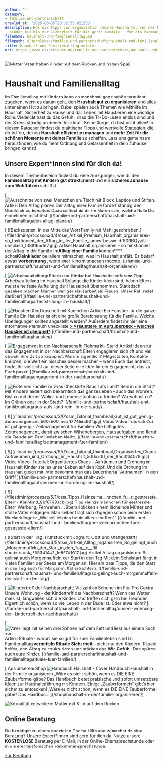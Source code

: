 ```yaml
---
author: ''
category:
- familie-und-partnerschaft
crawled_at: '2025-03-05T20:32:55.651538'
description: Hol dir Tipps zur Organisation deines Haushalts, von der Mitarbeit der
  Kinder bis hin zur Sicherheit für die ganze Familie – für ein harmonisches Zusammenleben.
filename: haushalt-und-familienalltag.md
filepath: elternleben/familie-und-partnerschaft/haushalt-und-familienalltag.md
title: Haushalt und Familienalltag meistern
url: https://www.elternleben.de/familie-und-partnerschaft/haushalt-und-familienalltag/
---
```


![Mutter Vater haben Kinder auf dem Rücken und haben
Spaß.](/fileadmin/Startseite/1_Elternwissen/3_Kleinkind/Tipps_So_macht_Familie_Spass_iStock-1134312186_Klein.jpg)

#  Haushalt und Familienalltag

Im Familienalltag mit Kindern kann es manchmal ganz schön turbulent zugehen,
wenn es darum geht, den **Haushalt gut zu organisieren** und alles unter einen
Hut zu bringen. Dabei spielen auch Themen wie Mithilfe im Haushalt, Sicherheit
zu Hause und das Leben mit Haustieren eine wichtige Rolle. Vielleicht hast du
das Gefühl, dass die To-Do-Listen endlos sind und der Stress ständig an deiner
Tür klopft. Keine Sorge, du bist nicht allein! In diesem Ratgeber findest du
praktische Tipps und wertvolle Strategien, die dir helfen, deinen **Haushalt
effizient zu managen** und **mehr Zeit für die schönen Momente mit deiner
Familie** zu schaffen. Lass uns gemeinsam herausfinden, wie du mehr Ordnung
und Gelassenheit in dein Zuhause bringen kannst!

##  Unsere Expert*innen sind für dich da!

In diesem Themenbereich findest du viele Anregungen, wie du den
**Familienalltag mit Kindern gut strukturierst** und ein **sicheres Zuhause
zum Wohlfühlen** schaffst.

[ ![Ausschnitte von zwei Menschen am Tisch mit Block, Laptiop und
Stiften.](/fileadmin/_processed_/6/b/csm_Artikel_Den_Alltag_planen_startup-593344_1920_KLEIN_a76aa25e85.jpg)
Artikel Den Alltag planen Der Alltag einer Familie fordert ständig den
Überblick zu behalten. Dazu solltest du dir im Klaren sein, welche Rolle Du
einnehmen möchtest! ](/familie-und-partnerschaft/haushalt-und-
familienalltag/den-alltag-planen/)

[ ![Backzutaten. In der Mitte das Wort Family mit Mehl
geschrieben.](/fileadmin/_processed_/d/4/csm_Artikel_Premium_Haushalt_organisieren-
so_funktioniert_der_Alltag_in_der_Familie_james-besser-df80NBQyziU-
unsplash_1380165de2.jpg) Artikel Haushalt organisieren – so funktioniert der
Alltag in der Familie Im**Alltag einer Familie** können****
schon**Kleinkinder** bei allem mitmachen, was im Haushalt anfällt. Es bedarf
etwas **Vorbereitung** , wenn euer Kind mitmachen möchte. ](/familie-und-
partnerschaft/haushalt-und-familienalltag/haushalt-organisieren/)

[ ![Arbeitsaufteilung: Eltern und Kinder bei
Haushaltskonferenz](/fileadmin/_processed_/7/2/csm_Tipps_fuer_Arbeitsaufteilung_Haushaltskonferenz_a91bf18279.jpg)
Tipp Arbeitsaufteilung im Haushalt Solange die Kinder klein sind, haben Eltern
meist eine feste Aufteilung der Hausarbeit übernommen. Statistisch gesehen
machen Männer weniger Hausarbeit als Frauen. Unser Rat: redet darüber!
](/familie-und-partnerschaft/haushalt-und-familienalltag/arbeitsteilung-im-
haushalt/)

[ ![Haustier: Kind kuschelt mit Kaninchen
](/fileadmin/_processed_/2/0/csm_Artikel_Ein_Haustier_fu__r_die_ganze_Familie_0b3ba52c0b.jpg)
Artikel Ein Haustier für die ganze Familie Ein Haustier ist oft eine große
Bereicherung für die Familie. Welche Überlegungen sollten angestellt werden?
Außerdem findet ihr hier eine informative Premium Checkliste [**> >Haustiere
im Kurzüberblick - welches Haustier ist
geeignet?**](https://www.elternleben.de/?id=1609) ](/familie-und-
partnerschaft/haushalt-und-familienalltag/haustier/)

[ ![Engagement in der Nachbarschaft: Flohmarkt-
Stand](/fileadmin/_processed_/a/e/csm_Tipps_Engagement_in_der_Nachbarschaft_c860320b5b.jpg)
Artikel Ideen für das Engagement in der Nachbarschaft Eltern engagieren sich
oft und viel, obwohl ihre Zeit so knapp ist. Warum eigentlich? Mitgestalten,
Kontakte knüpfen, die Welt ein bisschen besser machen – wenn Euch das
antreibt, findet Ihr vielleicht auf dieser Seite eine Idee für ein Engagement,
das zu Euch passt: ](/familie-und-partnerschaft/haushalt-und-
familienalltag/engagement-in-der-nachbarschaft/)

[ ![Füße von Familie im
Gras](/fileadmin/_processed_/f/b/csm_Checkliste_Rauf_aufs_Land_rein_in_die_Stadt_c87b2406aa.jpg)
Checkliste Raus aufs Land? Rein in die Stadt? Mit Kindern ändert sich
bekanntlich das ganze Leben – auch das Wohnen. Bist du mit deiner Wohn- und
Lebenssituation zu frieden? Wo wohnst du? Im Grünen oder in der Stadt?
](/familie-und-partnerschaft/haushalt-und-familienalltag/raus-aufs-land-rein-
in-die-stadt/)

[ ![](/fileadmin/_processed_/3/0/csm_Tutorial_thumbnail_Gut_ist_gut_genug-
Zeitmanagement_500x500_neu_17745da90f.jpg) Video Video-Tutorial: Gut ist gut
genug - Zeitmanagement für Familien Wie hilft gutes Zeitmanagement, damit
zwischen Wäschebergen, Hausaufgaben und Beruf die Freude am Familienleben
bleibt.  ](/familie-und-partnerschaft/haushalt-und-
familienalltag/zeitmanagement-fuer-familien/)

[ ![](/fileadmin/_processed_/9/d/csm_Tutorial_thumbnail_Organisiertes_Chaos-
Aufraeumen_und_Ordnung_im_Haushalt_500x500_neu_8ac3f34079.jpg) Video Video-
Tutorial: Organisiertes Chaos - Aufräumen und Ordnung im Haushalt Kinder
stellen unser Leben auf den Kopf. Und die Ordnung im Haushalt gleich mit. Wie
bekommt man das Dauerthema "Aufräumen" in den Griff?  ](/familie-und-
partnerschaft/haushalt-und-familienalltag/aufraeumen-und-ordnung-im-haushalt/)

[
![](/fileadmin/_processed_/5/1/csm_Tipps_Heinzelma__nnchen_fu__r_gestresste_Eltern-
Kleinkind_8bf6763acb.jpg) Tipp Heinzelmännchen für gestresste Eltern Werbung,
Fernsehen ... überall blicken einem lächelnde Mütter und stolze Väter
entgegen. Man selber fragt sich dagegen schon beim ersten Weckerklingeln: „Wie
soll ich das heute alles schaffen?“ ](/familie-und-partnerschaft/haushalt-und-
familienalltag/heinzelmaennchen-fuer-gestresste-eltern/)

[ ![Start in den Tag: Frühstück mit Joghurt, Obst und
Orangensaft](/fileadmin/_processed_/4/5/csm_Artikel_Alltag_organisieren_So_gelingt_auch_Morgenmuffeln_der_Start_in_den_Tag__c__flil-
shutterstock_235341442_1e897d1617.jpg) Artikel Alltag organisieren: So gelingt
auch Morgenmuffeln der Start in den Tag Mit dem Schulstart fängt in vielen
Familien der Stress am Morgen an. Hier ein paar Tipps, die den Start in den
Tag auch für Morgenmuffel erleichtern. ](/familie-und-partnerschaft/haushalt-
und-familienalltag/so-gelingt-auch-morgenmuffeln-der-start-in-den-tag/)

[ ![Kindertreff der Nachbarschaft: Vielzahl an Schuhen im
Flur](/fileadmin/_processed_/e/2/csm_pro_u_con_Unsere_Wohnung_Der_Kindertreff_der_Nachbarschaft_de41240e0c.jpg)
Pro Contra Unsere Wohnung - der Kindertreff der Nachbarschaft? Wenn das Wetter
mies ist, langweilen sich die Kinder. Und treffen sich gern bei Freunden.
Eigentlich schön, wenn so viel Leben in der Bude ist. Oder etwa nicht?
](/familie-und-partnerschaft/haushalt-und-familienalltag/unsere-wohnung-der-
kindertreff-der-nachbarschaft/)

[ ![Vater liegt mit seinen drei Söhnen auf dem Bett und liest aus einem Buch
vor.](/fileadmin/_processed_/f/8/csm_Artikel_Cluster_Entspannung_Stressbewa__ltigung_Rituale_fu__r_Kinder_und_Eltern_Klein_CANVA_342c5b7ec7.jpg)
Artikel Rituale - warum sie so gut für euer Familienleben sind Im
Familienalltag **vermitteln Rituale Sicherheit** – nicht nur den Kindern.
Rituale helfen, den Alltag zu strukturieren und stärken das **Wir-Gefühl**.
Das spüren auch eure Kinder.  ](/familie-und-partnerschaft/haushalt-und-
familienalltag/rituale-fuer-familien/)

[ Aus unserem Shop ![Handbuch Haushalt -
Cover](/fileadmin/_processed_/f/7/csm_Handbuch_haushalt_teaser_e4fb26e1d6.png)
Handbuch Haushalt in der Familie organisieren „Wäre es nicht schön, wenn es
DIE EINE Zauberformel gäbe? Das Handbuch bietet praktische und sofort
umsetzbare Ideen zur Haushaltsführung mit Kindern. Einige „Zauberformeln“
gibt’s hier sicher zu entdecken! „Wäre es nicht schön, wenn es DIE EINE
Zauberformel gäbe? Das Handbuc…  ](/shop/haushalt-in-der-familie-
organisieren/)

![Sexualität entwickeln: Mutter mit Kind auf dem
Rücken](/fileadmin/_processed_/6/b/csm_Tipps_Wie_unterstu__tze_ich_mein_Kind_dabei_eine_gesunde_Sexualita__t_zu_entwickeln_ea90708fd3.jpg)

##  Online Beratung

Du benötigst zu einem speziellen Thema Hilfe und wünschst dir eine Beratung?
Unsere Expert*innen sind gern für dich da. Nutze unsere **KOSTENLOSE**
Beratung per E-Mail, in der Online-Elternsprechstunde oder in unserer
telefonischen Hebammensprechstunde.

[ zur Beratung ](/online-beratung-formate/)

